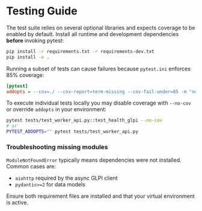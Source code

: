 # Testing Guide

The test suite relies on several optional libraries and expects coverage to be enabled by default. Install all runtime and development dependencies **before** invoking pytest:

```bash
pip install -r requirements.txt -r requirements-dev.txt
pip install -e .
```

Running a subset of tests can cause failures because `pytest.ini` enforces 85% coverage:

```ini
[pytest]
addopts = --cov=./ --cov-report=term-missing --cov-fail-under=85 -m "not e2e"
```

To execute individual tests locally you may disable coverage with `--no-cov` or override `addopts` in your environment:

```bash
pytest tests/test_worker_api.py::test_health_glpi --no-cov
# or
PYTEST_ADDOPTS="" pytest tests/test_worker_api.py
```

### Troubleshooting missing modules

`ModuleNotFoundError` typically means dependencies were not installed. Common cases are:

- `aiohttp` required by the async GLPI client
- `pydantic>=2` for data models

Ensure both requirement files are installed and that your virtual environment is active.
